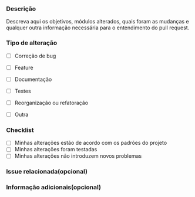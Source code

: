 ### Descrição
Descreva aqui os objetivos, módulos alterados, quais foram as mudanças e qualquer outra informação necessária para o entendimento do pull request.

### Tipo de alteração
- [ ] Correção de bug
- [ ] Feature
- [ ] Documentação
- [ ] Testes
- [ ] Reorganização ou refatoração
- [ ] Outra


### Checklist
- [ ] Minhas alterações estão de acordo com os padrões do projeto
- [ ] Minhas alterações foram testadas
- [ ] Minhas alterações não introduzem novos problemas

### Issue relacionada(opcional)

### Informação adicionais(opcional)